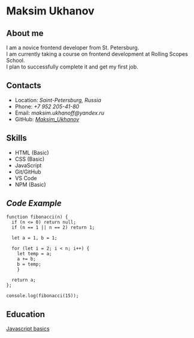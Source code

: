 # Maksim Ukhanov

## __About me__
I am a novice frontend developer from St. Petersburg. \
I am currently taking a course on frontend development at Rolling Scopes School. \
I plan to successfully complete it and get my first job.

## __Contacts__
- Location: _Saint-Petersburg, Russia_
- Phone: _+7 952 205-41-80_
- Email: _maksim.ukhanoff@yandex.ru_
- GitHub: [_Maksim_Ukhanov_](https://github.com/CultureCat89)

## Skills
- HTML (Basic)
- CSS (Basic)
- JavaScript
- Git/GitHub
- VS Code
- NPM (Basic)

## ___Code Example___
```
function fibonacci(n) {
  if (n <= 0) return null;
  if (n == 1 || n == 2) return 1;
  
  let a = 1, b = 1;
  
  for (let i = 2; i < n; i++) {
    let temp = a;
    a += b;
    b = temp;
    }
    
  return a;
};

console.log(fibonacci(15));
```

## Education
[Javascript basics](https://ru.hexlet.io/courses/js-basics)
